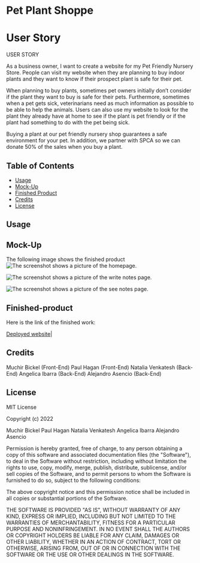 

# Pet Plant Shoppe

# User Story
USER STORY

As a business owner, I want to create a website for my Pet Friendly Nursery Store. People can visit my website when they are planning to buy indoor plants and they want to know if their prospect plant is safe for their pet.

When planning to buy plants, sometimes pet owners initially don’t consider if the plant they want to buy is safe for their pets. Furthermore, sometimes when a pet gets sick, veterinarians need as much information as possible to be able to help the animals. Users can also use my website to look for the plant they already have at home to see if the plant is pet friendly or if the plant had something to do with the pet being sick.

Buying a plant at our  pet friendly nursery shop guarantees a safe environment for your 
pet. In addition, we partner with SPCA so we can donate 50% of the sales when you buy a plant.

## Table of Contents 

- [Usage](#usage)
- [Mock-Up](#mock-up)
- [Finished Product](#finished-product)
- [Credits](#credits)
- [License](#license)


## Usage




## Mock-Up


The following image shows the finished product
![The screenshot shows a  picture of the homepage.]()

![The screenshot shows a  picture of the write notes page.]()

![The screenshot shows a  picture of the see notes page.]()

## Finished-product

Here is the link of the finished work: 

[Deployed website]()|


## Credits

Muchir Bickel (Front-End)
Paul Hagan (Front-End)
Natalia Venkatesh (Back-End)
Angelica Ibarra (Back-End)
Alejandro Asencio (Back-End)



## License


MIT License

Copyright (c) 2022  

Muchir Bickel 
Paul Hagan 
Natalia Venkatesh 
Angelica Ibarra 
Alejandro Asencio


Permission is hereby granted, free of charge, to any person obtaining a copy
of this software and associated documentation files (the "Software"), to deal
in the Software without restriction, including without limitation the rights
to use, copy, modify, merge, publish, distribute, sublicense, and/or sell
copies of the Software, and to permit persons to whom the Software is
furnished to do so, subject to the following conditions:

The above copyright notice and this permission notice shall be included in all
copies or substantial portions of the Software.

THE SOFTWARE IS PROVIDED "AS IS", WITHOUT WARRANTY OF ANY KIND, EXPRESS OR
IMPLIED, INCLUDING BUT NOT LIMITED TO THE WARRANTIES OF MERCHANTABILITY,
FITNESS FOR A PARTICULAR PURPOSE AND NONINFRINGEMENT. IN NO EVENT SHALL THE
AUTHORS OR COPYRIGHT HOLDERS BE LIABLE FOR ANY CLAIM, DAMAGES OR OTHER
LIABILITY, WHETHER IN AN ACTION OF CONTRACT, TORT OR OTHERWISE, ARISING FROM,
OUT OF OR IN CONNECTION WITH THE SOFTWARE OR THE USE OR OTHER DEALINGS IN THE
SOFTWARE.






